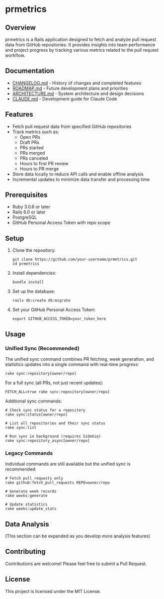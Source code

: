 # prmetrics

## Overview

prmetrics is a Rails application designed to fetch and analyze pull request data from GitHub repositories. It provides insights into team performance and project progress by tracking various metrics related to the pull request workflow.

## Documentation

- [CHANGELOG.md](CHANGELOG.md) - History of changes and completed features
- [ROADMAP.md](ROADMAP.md) - Future development plans and priorities
- [ARCHITECTURE.md](ARCHITECTURE.md) - System architecture and design decisions
- [CLAUDE.md](CLAUDE.md) - Development guide for Claude Code

## Features

- Fetch pull request data from specified GitHub repositories
- Track metrics such as:
  - Open PRs
  - Draft PRs
  - PRs started
  - PRs merged
  - PRs canceled
  - Hours to first PR review
  - Hours to PR merge
- Store data locally to reduce API calls and enable offline analysis
- Incremental updates to minimize data transfer and processing time

## Prerequisites

- Ruby 3.0.6 or later
- Rails 6.0 or later
- PostgreSQL
- GitHub Personal Access Token with repo scope

## Setup

1. Clone the repository:
   ```
   git clone https://github.com/your-username/prmetrics.git
   cd prmetrics
   ```

2. Install dependencies:
   ```
   bundle install
   ```

3. Set up the database:
   ```
   rails db:create db:migrate
   ```

4. Set your GitHub Personal Access Token:
   ```
   export GITHUB_ACCESS_TOKEN=your_token_here
   ```

## Usage

### Unified Sync (Recommended)

The unified sync command combines PR fetching, week generation, and statistics updates into a single command with real-time progress:

```
rake sync:repository[owner/repo]
```

For a full sync (all PRs, not just recent updates):

```
FETCH_ALL=true rake sync:repository[owner/repo]
```

Additional sync commands:

```
# Check sync status for a repository
rake sync:status[owner/repo]

# List all repositories and their sync status
rake sync:list

# Run sync in background (requires Sidekiq)
rake sync:repository_async[owner/repo]
```

### Legacy Commands

Individual commands are still available but the unified sync is recommended:

```
# Fetch pull requests only
rake github:fetch_pull_requests REPO=owner/repo

# Generate week records
rake weeks:generate

# Update statistics
rake weeks:update_stats
```

## Data Analysis

(This section can be expanded as you develop more analysis features)

## Contributing

Contributions are welcome! Please feel free to submit a Pull Request.

## License

This project is licensed under the MIT License.
